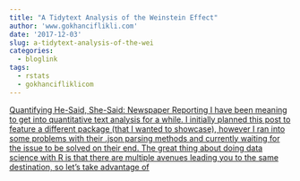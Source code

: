 ```yaml
---
title: "A Tidytext Analysis of the Weinstein Effect"
author: 'www.gokhanciflikli.com'
date: '2017-12-03'
slug: a-tidytext-analysis-of-the-wei
categories:
  - bloglink
tags:
  - rstats
  - gokhancifliklicom
---
```


[Quantifying He-Said, She-Said: Newspaper Reporting I have been meaning to get into quantitative text analysis for a while. I initially planned this post to feature a different package (that I wanted to showcase), however I ran into some problems with their .json parsing methods and currently waiting for the issue to be solved on their end. The great thing about doing data science with R is that there are multiple avenues leading you to the same destination, so let’s take advantage of<i class="fas fa-external-link-alt"></i>](https://www.gokhan.io/post/weinstein-effect/)

